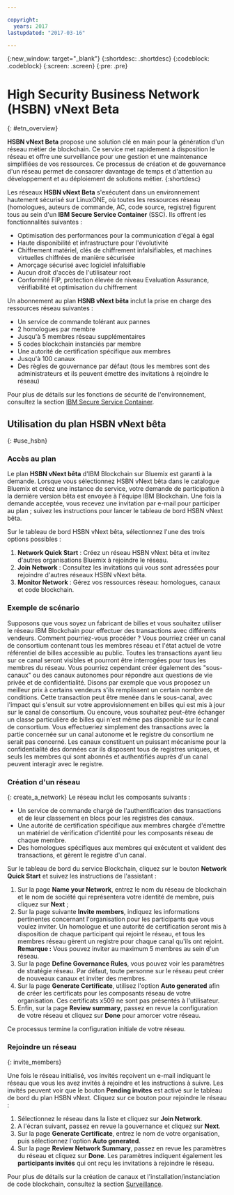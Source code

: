 ```yaml
---

copyright:
  years: 2017
lastupdated: "2017-03-16"

---
```


{:new_window: target="_blank"}
{:shortdesc: .shortdesc}
{:codeblock: .codeblock}
{:screen: .screen}
{:pre: .pre}


# High Security Business Network (HSBN) vNext Beta
{: #etn_overview}

**HSBN vNext Beta** propose une solution clé en main pour la génération d'un réseau métier de blockchain. Ce service met rapidement à disposition le réseau et offre une surveillance pour une gestion et une maintenance simplifiées de vos ressources.  Ce processus de création et de gouvernance d'un réseau permet de consacrer davantage de temps et d'attention au développement et au déploiement de solutions métier.
{:shortdesc}

Les réseaux **HSBN vNext Beta** s'exécutent dans un environnement hautement sécurisé sur LinuxONE, où toutes les ressources réseau (homologues, auteurs de commande, AC, code source, registre) figurent tous au sein d'un **IBM Secure Service Container** (SSC). Ils offrent les fonctionnalités suivantes :
* Optimisation des performances pour la communication d'égal à égal
* Haute disponibilité et infrastructure pour l'évolutivité 
* Chiffrement matériel, clés de chiffrement infalsifiables, et machines virtuelles chiffrées de manière sécurisée
* Amorçage sécurisé avec logiciel infalsifiable
* Aucun droit d'accès de l'utilisateur root
* Conformité FIP, protection élevée de niveau Evaluation Assurance, vérifiabilité et optimisation du chiffrement

Un abonnement au plan **HSNB vNext bêta** inclut la prise en charge des ressources réseau suivantes :

- Un service de commande tolérant aux pannes
- 2 homologues par membre
- Jusqu'à 5 membres réseau supplémentaires
- 5 codes blockchain instanciés par membre
- Une autorité de certification spécifique aux membres
- Jusqu'à 100 canaux
- Des règles de gouvernance par défaut (tous les membres sont des administrateurs et ils peuvent émettre des invitations à rejoindre le réseau)

Pour plus de détails sur les fonctions de sécurité de l'environnement, consultez la section [IBM Secure Service Container](etn_ssc.html).

## Utilisation du plan HSBN vNext bêta
{: #use_hsbn}

### Accès au plan

Le plan **HSBN vNext bêta** d'IBM Blockchain sur Bluemix est garanti à la demande. Lorsque vous sélectionnez HSBN vNext bêta dans le catalogue Bluemix et créez une instance de service, votre demande de participation à la dernière version bêta est envoyée à l'équipe IBM Blockchain. Une fois la demande acceptée, vous recevez une invitation par e-mail pour participer au plan ; suivez les instructions pour lancer le tableau de bord HSBN vNext bêta.

Sur le tableau de bord HSBN vNext bêta, sélectionnez l'une des trois options possibles :
1. **Network Quick Start** : Créez un réseau HSBN vNext bêta et invitez d'autres organisations Bluemix à rejoindre le réseau. 
2. **Join Network** : Consultez les invitations qui vous sont adressées pour rejoindre d'autres réseaux HSBN vNext bêta.
3. **Monitor Network** : Gérez vos ressources réseau: homologues, canaux et code blockchain.

<!-- to do - the rest of this page final edit -->

### Exemple de scénario

Supposons que vous soyez un fabricant de billes et vous souhaitez utiliser le réseau IBM Blockchain pour effectuer des transactions avec différents vendeurs. Comment pourriez-vous procéder ? Vous pourriez créer un canal de consortium contenant tous les membres réseau et l'état actuel de votre référentiel de billes accessible au public. Toutes les transactions ayant lieu sur ce canal seront visibles et pourront être interrogées pour tous les membres du réseau. Vous pourriez cependant créer également des "sous-canaux" ou des canaux autonomes pour répondre aux questions de vie privée et de confidentialité. Disons par exemple que vous proposez un meilleur prix à certains vendeurs s'ils remplissent un certain nombre de conditions. Cette transaction peut être menée dans le sous-canal, avec l'impact qui s'ensuit sur votre approvisionnement en billes qui est mis à jour sur le canal de consortium. Ou encoure, vous souhaitez peut-être échanger un classe particulière de billes qui n'est même pas disponible sur le canal de consortium. Vous effectueriez simplement des transactions avec la partie concernée sur un canal autonome et le registre du consortium ne serait pas concerné. Les canaux constituent un puissant mécanisme pour la confidentialité des données car ils disposent tous de registres uniques, et seuls les membres qui sont abonnés et authentifiés auprès d'un canal peuvent interagir avec le registre.  

### Création d'un réseau
{: create_a_network}
Le réseau inclut les composants suivants :
* Un service de commande chargé de l'authentification des transactions et de leur classement en blocs pour les registres des canaux. 
* Une autorité de certification spécifique aux membres chargée d'émettre un matériel de vérification d'identité pour les composants réseau de chaque membre.
* Des homologues spécifiques aux membres qui exécutent et valident des transactions, et gèrent le registre d'un canal.

Sur le tableau de bord du service Blockchain, cliquez sur le bouton **Network Quick Start** et suivez les instructions de l'assistant :
1. Sur la page **Name your Network**, entrez le nom du réseau de blockchain et le nom de société qui représentera votre identité de membre, puis cliquez sur **Next** ;
2. Sur la page suivante **Invite members**, indiquez les informations pertinentes concernant l'organisation pour les participants que vous voulez inviter. Un homologue et une autorité de certification seront mis à disposition de chaque participant qui rejoint le réseau, et tous les membres réseau gèrent un registre pour chaque canal qu'ils ont rejoint. <br>
   **Remarque :** Vous pouvez inviter au maximum 5 membres au sein d'un réseau.
3. Sur la page **Define Governance Rules**, vous pouvez voir les paramètres de stratégie réseau. Par défaut, toute personne sur le réseau peut créer de nouveaux canaux et inviter des membres.  
4. Sur la page **Generate Certificate**, utilisez l'option **Auto generated** afin de créer les certificats pour les composants réseau de votre organisation. Ces certificats x509 ne sont pas présentés à l'utilisateur.  
5. Enfin, sur la page **Review summary**, passez en revue la configuration de votre réseau et cliquez sur **Done** pour amorcer votre réseau.

Ce processus termine la configuration initiale de votre réseau.

### Rejoindre un réseau
{: invite_members}

Une fois le réseau initialisé, vos invités reçoivent un e-mail indiquant le réseau que vous les avez invités à rejoindre et les instructions à suivre. Les invités peuvent voir que le bouton **Pending invites** est activé sur le tableau de bord du plan HSBN vNext. Cliquez sur ce bouton pour rejoindre le réseau :

1. Sélectionnez le réseau dans la liste et cliquez sur **Join Network**.
2. A l'écran suivant, passez en revue la gouvernance et cliquez sur **Next**.
3. Sur la page **Generate Certificate**, entrez le nom de votre organisation, puis sélectionnez l'option **Auto generated**.
4. Sur la page **Review Network Summary**, passez en revue les paramètres du réseau et cliquez sur **Done**. Les paramètres indiquent également les **participants invités** qui ont reçu les invitations à rejoindre le réseau.

Pour plus de détails sur la création de canaux et l'installation/instanciation de code blockchain, consultez la section [Surveillance](v10_dashboard.html).

<!-- I think all of this is adequately covered in the Monitor Section; and we already tell the story in the Sample Scenario topic above -->


<!-- From Jeff: Agreed. Commenting out all the rest sections on the page.


### Creating new channels
{: prepare_private_channels}

With the latest HSBN vNext plan, you can create a private channel, install a customized chaincode, complete the trade, and update the inventory number upon the other parties in the network make a query or propose a new transaction.

1. On the HSBN vNext plan dashboard, select **Enter Monitor**.
2. Select **Channels**, and click **New Channel**.
3. On the **Create a Channel** page, enter the channel name and choose the company that you want to make trade with by adding members. Then, click **Create** to create another private consortium channel.
4. Select **Chaincode** after you click the **Enter Monitor** button on the dashboard. You can view the chaincode that are already installed on your peer, or install a new chaincode to the peer.<br>
  **Note:** You can install at most 5 chaincode apps per peer.
5. Click **Install Chaincode** to install the smart contract to the peer. A smart contract, also known as chaincode, is the programmatic code installed and instantiated onto a channel’s peers by an appropriately authorized member. End users then invoke chaincode through a client-side application that interfaces with a network peer. Chaincode runs network transactions, which if validated, are appended to the shared ledger and modify world state. Chaincode can be developed for business contracts, asset definitions, and collectively-managed decentralized applications. You can download [this sample code](https://github.com/hyperledger/fabric/blob/master/examples/chaincode/go/marbles02/marbles_chaincode.go){: new_window} to your local environment for testing.

**Note:** After you install the chaincode onto the peer, you must instantiate the chaincode by providing the initial arguments. In the case of the Marbles sample chaincode, you can input `marble1, blue, 35` in a comma separated list to indicate that you have 35 blue marble1 for trade.


### Commencing transactions
{: commence_txs}

To make transactions within your network, the trading parties must:
* Join the same channel within the network.
* Install the same version of the chaincode onto the peer that represents each organization.


Each successful transaction results in a new block appended to the blockchain, and the ledger in the levelDB updated with the new state. Other members in the network can query the ledger or the transaction history to decide the next transaction.



### Monitoring your network
{: monitor_network}

You can perform the following tasks after you click the **Enter Monitor** button on the dashboard:
* Create new channels and invite other members to join your channels to trade privately.
* Install new chaincodes to your peer to initiate or participate into new trade.
* View the changes of blocks, transactions, chaincode invocations.
* View the log on your peer.
* View the information of resources that your organization owns.
* Export a JSON file containing the low-level networking information for each of your components (such as enrollID/enrollSecret for your CA).  

See the [HSBN vNext Beta dashboard](v10_dashboard.md) for more information about the usage of each panel on the dashboard. 


-->
